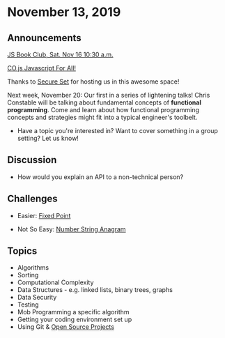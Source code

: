 # November 13, 2019

## Announcements

[JS Book Club, Sat. Nov 16 10:30 a.m.](https://www.meetup.com/Bootcampers-Collective/events/ptzfkryzpbvb/)

[CO.js Javascript For All!](https://www.meetup.com/Bootcampers-Collective/events/hhpjjryzpbxb/)

Thanks to [Secure Set](http://go.secureset.com) for hosting us in this awesome space!

Next week, November 20: Our first in a series of lightening talks! Chris Constable will be talking about fundamental concepts of **functional programming**. Come and learn about how functional programming concepts and strategies might fit into a typical engineer's toolbelt.

- Have a topic you're interested in? Want to cover something in a group setting? Let us know!

## Discussion

- How would you explain an API to a non-technical person?

## Challenges

- Easier: [Fixed Point](https://github.com/andy-young/Coders-Workshop/blob/master/Coding-Challenges/FixedPoint/fixedPoint.md)

- Not So Easy: [Number String Anagram](https://github.com/andy-young/Coders-Workshop/blob/master/Coding-Challenges/numberStringAnagram/numberStringAnagram.md)

## Topics

- Algorithms
- Sorting
- Computational Complexity
- Data Structures - e.g. linked lists, binary trees, graphs
- Data Security
- Testing
- Mob Programming a specific algorithm
- Getting your coding environment set up
- Using Git & [Open Source Projects](https://github.com/MunGell/awesome-for-beginners#javascript)
